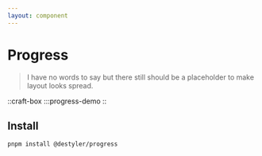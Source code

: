 ```yaml
---
layout: component
---
```


# Progress

> I have no words to say but there still should be a placeholder to make layout looks spread.

::craft-box
:::progress-demo
::

## Install

```bash
pnpm install @destyler/progress
```
